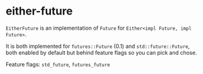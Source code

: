 either-future
=============

`EitherFuture` is an implementation of `Future` for `Either<impl Future, impl Future>`.

It is both implemented for `futures::Future` (0.1) and `std::future::Future`, both enabled by default but behind feature flags so you can pick and chose.

Feature flags: `std_future`, `futures_future`
